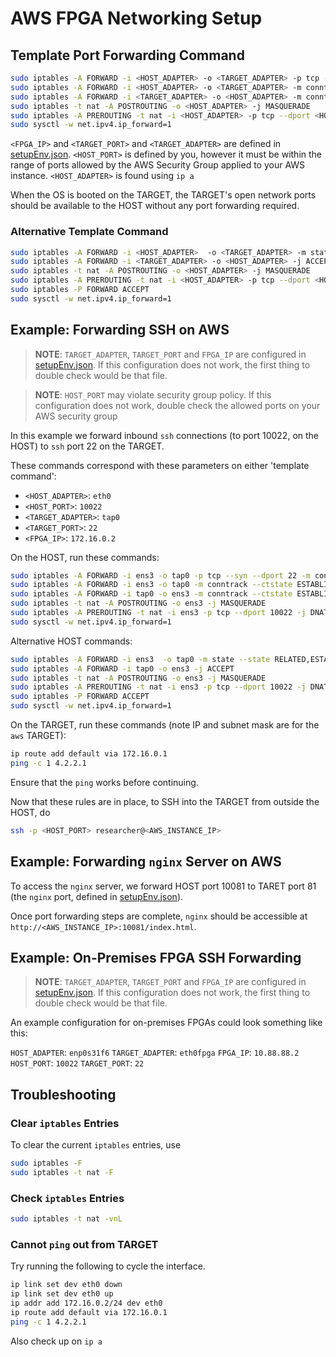 # AWS FPGA Networking Setup


## Template Port Forwarding Command

```bash
sudo iptables -A FORWARD -i <HOST_ADAPTER> -o <TARGET_ADAPTER> -p tcp --syn --dport <TARGET_PORT> -m conntrack --ctstate NEW -j ACCEPT
sudo iptables -A FORWARD -i <HOST_ADAPTER> -o <TARGET_ADAPTER> -m conntrack --ctstate ESTABLISHED,RELATED -j ACCEPT
sudo iptables -A FORWARD -i <TARGET_ADAPTER> -o <HOST_ADAPTER> -m conntrack --ctstate ESTABLISHED,RELATED -j ACCEPT
sudo iptables -t nat -A POSTROUTING -o <HOST_ADAPTER> -j MASQUERADE
sudo iptables -A PREROUTING -t nat -i <HOST_ADAPTER> -p tcp --dport <HOST_PORT> -j DNAT --to <FPGA_IP>:<TARGET_PORT>
sudo sysctl -w net.ipv4.ip_forward=1
```

`<FPGA_IP>` and `<TARGET_PORT>` and `<TARGET_ADAPTER>` are defined in [setupEnv.json](../fett/base/utils/setupEnv.json).
`<HOST_PORT>` is defined by you, however it must be within the range of ports allowed by the AWS Security Group applied to your AWS instance.
`<HOST_ADAPTER>` is found using `ip a`

When the OS is booted on the TARGET, the TARGET's open network ports should be available to the HOST without any port forwarding required.

### Alternative Template Command

```bash
sudo iptables -A FORWARD -i <HOST_ADAPTER>  -o <TARGET_ADAPTER> -m state --state RELATED,ESTABLISHED -j ACCEPT
sudo iptables -A FORWARD -i <TARGET_ADAPTER> -o <HOST_ADAPTER> -j ACCEPT
sudo iptables -t nat -A POSTROUTING -o <HOST_ADAPTER> -j MASQUERADE
sudo iptables -A PREROUTING -t nat -i <HOST_ADAPTER> -p tcp --dport <HOST_PORT> -j DNAT --to <FPGA_IP>:<TARGET_PORT>
sudo iptables -P FORWARD ACCEPT
sudo sysctl -w net.ipv4.ip_forward=1
```

## Example: Forwarding SSH on AWS

> **NOTE**: `TARGET_ADAPTER`, `TARGET_PORT` and `FPGA_IP` are configured in [setupEnv.json](../fett/base/utils/setupEnv.json). If this configuration does not work, the first thing to double check would be that file. 

> **NOTE**: `HOST_PORT` may violate security group policy. If this configuration does not work, double check the allowed ports on your AWS security group

In this example we forward inbound `ssh` connections (to port 10022, on the HOST) to `ssh` port 22 on the TARGET.

These commands correspond with these parameters on either 'template command':

- `<HOST_ADAPTER>`: `eth0` 
- `<HOST_PORT>`: `10022`
- `<TARGET_ADAPTER>`: `tap0`
- `<TARGET_PORT>`: `22`
- `<FPGA_IP>`: `172.16.0.2`

On the HOST, run these commands:

```bash
sudo iptables -A FORWARD -i ens3 -o tap0 -p tcp --syn --dport 22 -m conntrack --ctstate NEW -j ACCEPT
sudo iptables -A FORWARD -i ens3 -o tap0 -m conntrack --ctstate ESTABLISHED,RELATED -j ACCEPT
sudo iptables -A FORWARD -i tap0 -o ens3 -m conntrack --ctstate ESTABLISHED,RELATED -j ACCEPT
sudo iptables -t nat -A POSTROUTING -o ens3 -j MASQUERADE
sudo iptables -A PREROUTING -t nat -i ens3 -p tcp --dport 10022 -j DNAT --to 172.16.0.2:22
sudo sysctl -w net.ipv4.ip_forward=1
```

Alternative HOST commands:

```bash
sudo iptables -A FORWARD -i ens3  -o tap0 -m state --state RELATED,ESTABLISHED -j ACCEPT
sudo iptables -A FORWARD -i tap0 -o ens3 -j ACCEPT
sudo iptables -t nat -A POSTROUTING -o ens3 -j MASQUERADE
sudo iptables -A PREROUTING -t nat -i ens3 -p tcp --dport 10022 -j DNAT --to 172.16.0.2:22
sudo iptables -P FORWARD ACCEPT
sudo sysctl -w net.ipv4.ip_forward=1
```

On the TARGET, run these commands (note IP and subnet mask are for the `aws` TARGET):

```bash
ip route add default via 172.16.0.1
ping -c 1 4.2.2.1
```

Ensure that the `ping` works before continuing.

Now that these rules are in place, to SSH into the TARGET from outside the HOST, do

```bash
ssh -p <HOST_PORT> researcher@<AWS_INSTANCE_IP>
```

## Example: Forwarding `nginx` Server on AWS

To access the `nginx` server, we forward HOST port 10081 to TARET port 81 (the `nginx` port, defined in [setupEnv.json](../fett/base/utils/setupEnv.json)). 

Once port forwarding steps are complete, `nginx` should be accessible at `http://<AWS_INSTANCE_IP>:10081/index.html`.

## Example: On-Premises FPGA SSH Forwarding

> **NOTE**: `TARGET_ADAPTER`, `TARGET_PORT` and `FPGA_IP` are configured in [setupEnv.json](../fett/base/utils/setupEnv.json). If this configuration does not work, the first thing to double check would be that file.

An example configuration for on-premises FPGAs could look something like this:

`HOST_ADAPTER`: `enp0s31f6`
`TARGET_ADAPTER`: `eth0fpga`
`FPGA_IP`: `10.88.88.2`
`HOST_PORT`: `10022`
`TARGET_PORT`: `22`

## Troubleshooting

### Clear `iptables` Entries

To clear the current `iptables` entries, use

```bash
sudo iptables -F
sudo iptables -t nat -F
```

### Check `iptables` Entries

```bash
sudo iptables -t nat -vnL
```

### Cannot `ping` out from TARGET

Try running the following to cycle the interface. 

```bash
ip link set dev eth0 down
ip link set dev eth0 up
ip addr add 172.16.0.2/24 dev eth0
ip route add default via 172.16.0.1
ping -c 1 4.2.2.1
```

Also check up on `ip a` 